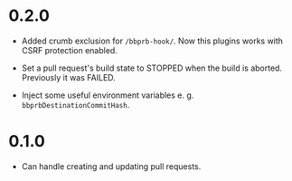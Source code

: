0.2.0
=====

  * Added crumb exclusion for `/bbprb-hook/`.
    Now this plugins works with CSRF protection enabled.

  * Set a pull request's build state to STOPPED when the build is aborted.
    Previously it was FAILED.

  * Inject some useful environment variables e. g. `bbprbDestinationCommitHash`.


0.1.0
=====

  * Can handle creating and updating pull requests.

